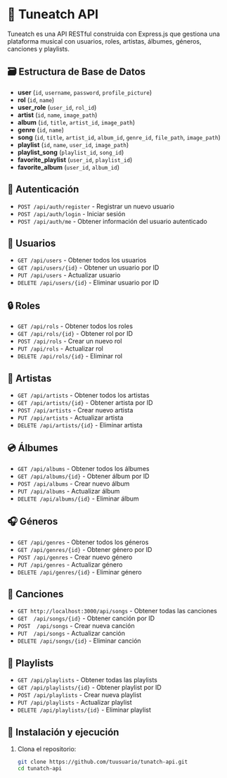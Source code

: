 # 🎵 Tuneatch API

Tuneatch es una API RESTful construida con Express.js que gestiona una plataforma musical con usuarios, roles, artistas, álbumes, géneros, canciones y playlists.

## 🗃️ Estructura de Base de Datos

- **user** (`id`, `username`, `password`, `profile_picture`)
- **rol** (`id`, `name`)
- **user_role** (`user_id`, `rol_id`)
- **artist** (`id`, `name`, `image_path`)
- **album** (`id`, `title`, `artist_id`, `image_path`)
- **genre** (`id`, `name`)
- **song** (`id`, `title`, `artist_id`, `album_id`, `genre_id`, `file_path`, `image_path`)
- **playlist** (`id`, `name`, `user_id`, `image_path`)
- **playlist_song** (`playlist_id`, `song_id`)
- **favorite_playlist** (`user_id`, `playlist_id`)
- **favorite_album** (`user_id`, `album_id`)

## 🔐 Autenticación

- `POST /api/auth/register` - Registrar un nuevo usuario
- `POST /api/auth/login` - Iniciar sesión
- `POST /api/auth/me` - Obtener información del usuario autenticado

## 👤 Usuarios

- `GET /api/users` - Obtener todos los usuarios
- `GET /api/users/{id}` - Obtener un usuario por ID
- `PUT /api/users` - Actualizar usuario
- `DELETE /api/users/{id}` - Eliminar usuario por ID

## 🔒 Roles

- `GET /api/rols` - Obtener todos los roles
- `GET /api/rols/{id}` - Obtener rol por ID
- `POST /api/rols` - Crear un nuevo rol
- `PUT /api/rols` - Actualizar rol
- `DELETE /api/rols/{id}` - Eliminar rol

## 🎤 Artistas

- `GET /api/artists` - Obtener todos los artistas
- `GET /api/artists/{id}` - Obtener artista por ID
- `POST /api/artists` - Crear nuevo artista
- `PUT /api/artists` - Actualizar artista
- `DELETE /api/artists/{id}` - Eliminar artista

## 💿 Álbumes

- `GET /api/albums` - Obtener todos los álbumes
- `GET /api/albums/{id}` - Obtener álbum por ID
- `POST /api/albums` - Crear nuevo álbum
- `PUT /api/albums` - Actualizar álbum
- `DELETE /api/albums/{id}` - Eliminar álbum

## 🎧 Géneros

- `GET /api/genres` - Obtener todos los géneros
- `GET /api/genres/{id}` - Obtener género por ID
- `POST /api/genres` - Crear nuevo género
- `PUT /api/genres` - Actualizar género
- `DELETE /api/genres/{id}` - Eliminar género

## 🎵 Canciones

- `GET http://localhost:3000/api/songs` - Obtener todas las canciones
- `GET  /api/songs/{id}` - Obtener canción por ID
- `POST  /api/songs` - Crear nueva canción
- `PUT  /api/songs` - Actualizar canción
- `DELETE /api/songs/{id}` - Eliminar canción

## 📂 Playlists

- `GET /api/playlists` - Obtener todas las playlists
- `GET /api/playlists/{id}` - Obtener playlist por ID
- `POST /api/playlists` - Crear nueva playlist
- `PUT /api/playlists` - Actualizar playlist
- `DELETE /api/playlists/{id}` - Eliminar playlist


## 🚀 Instalación y ejecución

1. Clona el repositorio:
   ```bash
   git clone https://github.com/tuusuario/tunatch-api.git
   cd tunatch-api
